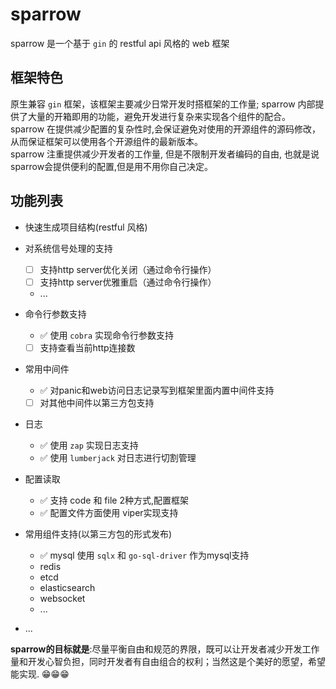 # sparrow

sparrow 是一个基于 `gin` 的 restful api 风格的 web 框架

## 框架特色

原生兼容 `gin` 框架，该框架主要减少日常开发时搭框架的工作量; sparrow 内部提供了大量的开箱即用的功能，避免开发进行复杂来实现各个组件的配合。<br/>
sparrow 在提供减少配置的复杂性时,会保证避免对使用的开源组件的源码修改，从而保证框架可以使用各个开源组件的最新版本。<br/>
sparrow 注重提供减少开发者的工作量, 但是不限制开发者编码的自由, 也就是说sparrow会提供便利的配置,但是用不用你自己决定。

## 功能列表
- 快速生成项目结构(restful 风格)
- 对系统信号处理的支持
  - [ ] 支持http server优化关闭（通过命令行操作）
  - [ ] 支持http server优雅重启（通过命令行操作）
  - ...

- 命令行参数支持
  - ✅  使用 `cobra` 实现命令行参数支持
  - [ ] 支持查看当前http连接数

- 常用中间件
  - ✅  对panic和web访问日志记录写到框架里面内置中间件支持
  - [ ] 对其他中间件以第三方包支持

- 日志
  - ✅ 使用 `zap` 实现日志支持
  - ✅ 使用 `lumberjack` 对日志进行切割管理


- 配置读取
  - ✅  支持 code 和 file 2种方式,配置框架
  - ✅  配置文件方面使用 viper实现支持

- 常用组件支持(以第三方包的形式发布)
  - ✅  mysql 使用 `sqlx` 和 `go-sql-driver` 作为mysql支持
  - redis 
  - etcd
  - elasticsearch
  - websocket
  - ...
- ...



**sparrow的目标就是**:尽量平衡自由和规范的界限，既可以让开发者减少开发工作量和开发心智负担，同时开发者有自由组合的权利；当然这是个美好的愿望，希望能实现. 😁😁😁


